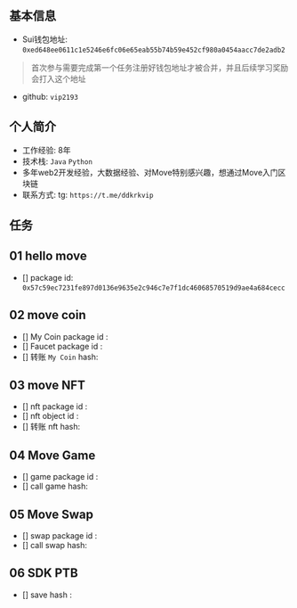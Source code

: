 ## 基本信息
- Sui钱包地址: `0xed648ee0611c1e5246e6fc06e65eab55b74b59e452cf980a0454aacc7de2adb2`
> 首次参与需要完成第一个任务注册好钱包地址才被合并，并且后续学习奖励会打入这个地址
- github: `vip2193`

## 个人简介
- 工作经验: 8年
- 技术栈: `Java` `Python` 
- 多年web2开发经验，大数据经验、对Move特别感兴趣，想通过Move入门区块链
- 联系方式: tg: `https://t.me/ddkrkvip` 

## 任务

##   01 hello move  
- [] package id: `0x57c59ec7231fe897d0136e9635e2c946c7e7f1dc46068570519d9ae4a684cecc`

##   02 move coin
- [] My Coin package id : 
- [] Faucet package id : 
- [] 转账 `My Coin` hash:

##   03 move NFT
- [] nft package id :
- [] nft object id : 
- [] 转账 nft  hash:

##   04 Move Game
- [] game package id :
- [] call game hash:

##   05 Move Swap
- [] swap package id :
- [] call swap hash:

##   06 SDK PTB
- [] save hash :
